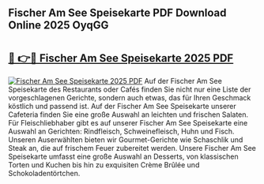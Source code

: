 ## Fischer Am See Speisekarte PDF Download Online 2025 OyqGG

# <h2><a href="http://gc5lfz.nevu.top/?p=Fischer+Am+See+Speisekarte">🔗 👉🔴 Fischer Am See Speisekarte 2025 PDF</a></h2>

[![Fischer Am See Speisekarte 2025 PDF](https://i.imgur.com/dBaPXMq.png)](http://gc5lfz.nevu.top/?p=Fischer+Am+See+Speisekarte)
Auf der Fischer Am See Speisekarte des Restaurants oder Cafés finden Sie nicht nur eine Liste der vorgeschlagenen Gerichte, sondern auch etwas, das für Ihren Geschmack köstlich und passend ist. Auf der Fischer Am See Speisekarte unserer Cafeteria finden Sie eine große Auswahl an leichten und frischen Salaten. Für Fleischliebhaber gibt es auf unserer Fischer Am See Speisekarte eine Auswahl an Gerichten: Rindfleisch, Schweinefleisch, Huhn und Fisch. Unseren Auserwählten bieten wir Gourmet-Gerichte wie Schaschlik und Steak an, die auf frischem Feuer zubereitet werden. Unsere Fischer Am See Speisekarte umfasst eine große Auswahl an Desserts, von klassischen Torten und Kuchen bis hin zu exquisiten Crème Brûlée und Schokoladentörtchen.
